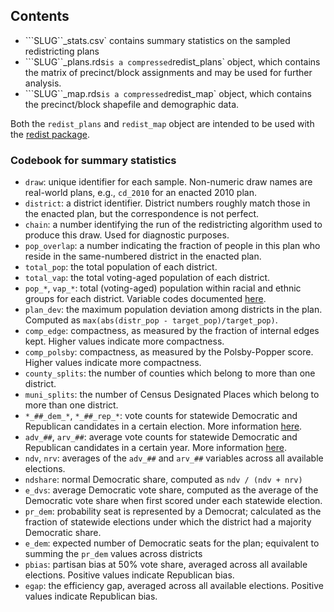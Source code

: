 ## Contents

* ```SLUG``_stats.csv` contains summary statistics on the sampled redistricting plans
* ```SLUG``_plans.rds` is a compressed `redist_plans` object, which contains the matrix of precinct/block assignments and may be used for further analysis.
* ```SLUG``_map.rds` is a compressed `redist_map` object, which contains the precinct/block shapefile and demographic data.

Both the `redist_plans` and `redist_map` object are intended to be used with the
[redist package](https://alarm-redist.github.io/redist/).

### Codebook for summary statistics

* `draw`: unique identifier for each sample. Non-numeric draw names are real-world plans, e.g., `cd_2010` for an enacted 2010 plan.
* `district`: a district identifier. District numbers roughly match those in the enacted plan, but the correspondence is not perfect.
* `chain`: a number identifying the run of the redistricting algorithm used to produce this draw. Used for diagnostic purposes.
* `pop_overlap`: a number indicating the fraction of people in this plan who reside in the same-numbered district in the enacted plan.
* `total_pop`: the total population of each district.
* `total_vap`: the total voting-aged population of each district.
* `pop_*`, `vap_*`: total (voting-aged) population within racial and ethnic groups for each district. Variable codes documented [here](https://github.com/alarm-redist/census-2020#data-format).
* `plan_dev`: the maximum population deviation among districts in the plan. Computed as `max(abs(distr_pop - target_pop)/target_pop)`.
* `comp_edge`: compactness, as measured by the fraction of internal edges kept. Higher values indicate more compactness.
* `comp_polsby`: compactness, as measured by the Polsby-Popper score. Higher values indicate more compactness.
* `county_splits`: the number of counties which belong to more than one district.
* `muni_splits`: the number of Census Designated Places which belong to more than one district.
* `*_##_dem_*`, `*_##_rep_*`: vote counts for statewide Democratic and Republican candidates in a certain election. More information [here](https://github.com/alarm-redist/census-2020#data-format).
* `adv_##`, `arv_##`: average vote counts for statewide Democratic and Republican candidates in a certain year. More information [here](https://github.com/alarm-redist/census-2020#data-format).
* `ndv`, `nrv`: averages of the `adv_##` and `arv_##` variables across all available elections.
* `ndshare`: normal Democratic share, computed as `ndv / (ndv + nrv)`
* `e_dvs`: average Democratic vote share, computed as the average of the Democratic vote share when first scored under each statewide election.
* `pr_dem`: probability seat is represented by a Democrat; calculated as the fraction of statewide elections under which the district had a majority Democratic share.
* `e_dem`: expected number of Democratic seats for the plan; equivalent to summing the `pr_dem` values across districts
* `pbias`: partisan bias at 50% vote share, averaged across all available elections. Positive values indicate Republican bias.
* `egap`: the efficiency gap, averaged across all available elections. Positive values indicate Republican bias.
